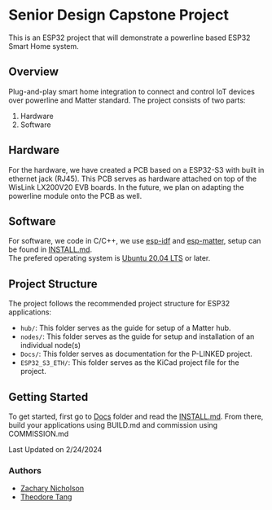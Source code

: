 # Senior Design Capstone Project
This is an ESP32 project that will demonstrate a powerline based ESP32 Smart Home system.

## Overview
Plug-and-play smart home integration to connect and control IoT devices over powerline and Matter standard.
The project consists of two parts:
1. Hardware
2. Software

## Hardware
For the hardware, we have created a PCB based on a ESP32-S3 with built in ethernet jack (RJ45). This PCB serves as hardware attached on top of the WisLink LX200V20 EVB boards. In the future, we plan on adapting the powerline module onto the PCB as well.

## Software
For software, we code in C/C++, we use [esp-idf](https://docs.espressif.com/projects/esp-idf/en/v5.2/esp32s3/get-started/index.html)
and [esp-matter](https://docs.espressif.com/projects/esp-matter/en/latest/esp32s3/developing.html#),
setup can be found in [INSTALL.md](https://github.com/znicholson17/P-Linked/blob/main/Docs/INSTALL.md).   
The prefered operating system is [Ubuntu 20.04 LTS](https://ubuntu.com/download/desktop) or later.

## Project Structure
The project follows the recommended project structure for ESP32 applications:
- `hub/`: This folder serves as the guide for setup of a Matter hub.
- `nodes/`: This folder serves as the guide for setup and installation of an individual node(s)
- `Docs/`: This folder serves as documentation for the P-LINKED project.
- `ESP32_S3_ETH/`: This folder serves as the KiCad project file for the project.

## Getting Started
To get started, first go to [Docs](https://github.com/znicholson17/P-Linked/tree/main/Docs) folder and read the [INSTALL.md](https://github.com/znicholson17/P-Linked/blob/main/Docs/INSTALL.md).
From there, build your applications using BUILD.md and commission using COMMISSION.md  


Last Updated on 2/24/2024
### Authors

- [Zachary Nicholson](https://github.com/znicholson17)
- [Theodore Tang](https://github.com/leunknown)
